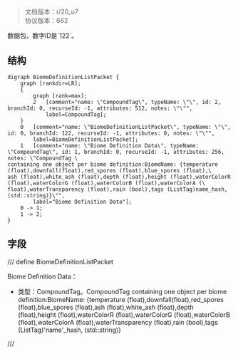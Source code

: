 # <!-- md:samp BiomeDefinitionListPacket -->

> 文档版本：r/20_u7<br/>协议版本：662

<!-- md:samp BiomeDefinitionListPacket -->数据包，数字ID是`122`。

## 结构

```viz
digraph BiomeDefinitionListPacket {
	graph [rankdir=LR];
	{
		graph [rank=max];
		2	[comment="name: \"CompoundTag\", typeName: \"\", id: 2, branchId: 0, recurseId: -1, attributes: 512, notes: \"\"",
			label=CompoundTag];
	}
	0	[comment="name: \"BiomeDefinitionListPacket\", typeName: \"\", id: 0, branchId: 122, recurseId: -1, attributes: 0, notes: \"\"",
		label=BiomeDefinitionListPacket];
	1	[comment="name: \"Biome Definition Data\", typeName: \"CompoundTag\", id: 1, branchId: 0, recurseId: -1, attributes: 256, notes: \"CompoundTag \
containing one object per biome definition:BiomeName: {temperature (float),downfall(float),red_spores (float),blue_spores (float),\
ash (float),white_ash (float),depth (float),height (float),waterColorR (float),waterColorG (float),waterColorB (float),waterColorA (\
float),waterTransparency (float),rain (bool),tags (ListTag)name_hash, (std::string)}\"",
		label="Biome Definition Data"];
	0 -> 1;
	1 -> 2;
}

```

## 字段

/// define
BiomeDefinitionListPacket

Biome Definition Data：[<!-- md:samp CompoundTag -->](../types/compoundtag.md)

- 类型：CompoundTag。CompoundTag containing one object per biome definition:BiomeName: {temperature (float),downfall(float),red_spores (float),blue_spores (float),ash (float),white_ash (float),depth (float),height (float),waterColorR (float),waterColorG (float),waterColorB (float),waterColorA (float),waterTransparency (float),rain (bool),tags (ListTag)'name'_hash, (std::string)}


///
